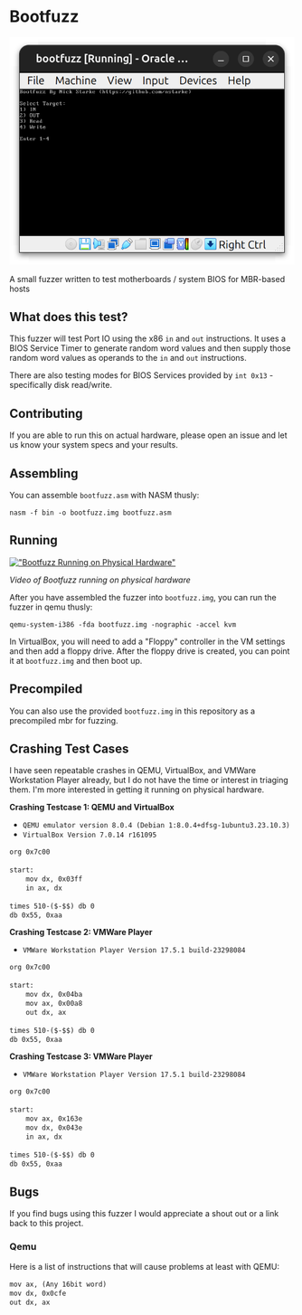 # Bootfuzz

![Bootfuzz Screenshot](/bootfuzz-screenshot.png "Bootfuzz Screenshot")

A small fuzzer written to test motherboards / system BIOS for MBR-based hosts

## What does this test?
This fuzzer will test Port IO using the x86 `in` and `out` instructions. It uses a BIOS Service Timer to generate random word values and then supply those random word values as operands to the `in` and `out` instructions.  

There are also testing modes for BIOS Services provided by `int 0x13` - specifically disk read/write.

## Contributing
If you are able to run this on actual hardware, please open an issue and let us know your system specs and your results.

## Assembling
You can assemble `bootfuzz.asm` with NASM thusly:

```
nasm -f bin -o bootfuzz.img bootfuzz.asm
```

## Running

[!["Bootfuzz Running on Physical Hardware"](https://img.youtube.com/vi/_j66cVXjqEk/0.jpg)](https://www.youtube.com/watch?v=_j66cVXjqEk "Bootfuzz Running on Physical Hardware")

_Video of Bootfuzz running on physical hardware_

After you have assembled the fuzzer into `bootfuzz.img`, you can run the fuzzer in qemu thusly:

```
qemu-system-i386 -fda bootfuzz.img -nographic -accel kvm
```

In VirtualBox, you will need to add a "Floppy" controller in the VM settings and then add a floppy drive.  After the floppy drive is created, you can point it at `bootfuzz.img` and then boot up.

## Precompiled
You can also use the provided `bootfuzz.img` in this repository as a precompiled mbr for fuzzing.

## Crashing Test Cases
I have seen repeatable crashes in QEMU, VirtualBox, and VMWare Workstation Player already, but I do not have the time or interest in triaging them.  I'm more interested in getting it running on physical hardware.

**Crashing Testcase 1: QEMU and VirtualBox**

* `QEMU emulator version 8.0.4 (Debian 1:8.0.4+dfsg-1ubuntu3.23.10.3)`
* `VirtualBox Version 7.0.14 r161095`

```
org 0x7c00

start:
    mov dx, 0x03ff
    in ax, dx

times 510-($-$$) db 0
db 0x55, 0xaa 
```

**Crashing Testcase 2: VMWare Player**

* `VMWare Workstation Player Version 17.5.1 build-23298084`

```
org 0x7c00

start:
    mov dx, 0x04ba
    mov ax, 0x00a8
    out dx, ax

times 510-($-$$) db 0
db 0x55, 0xaa 
```

**Crashing Testcase 3: VMWare Player**

* `VMWare Workstation Player Version 17.5.1 build-23298084`

```
org 0x7c00

start:
    mov ax, 0x163e
    mov dx, 0x043e
    in ax, dx

times 510-($-$$) db 0
db 0x55, 0xaa 
```

## Bugs
If you find bugs using this fuzzer I would appreciate a shout out or a link back to this project.  

### Qemu
Here is a list of instructions that will cause problems at least with QEMU:

```
mov ax, (Any 16bit word)
mov dx, 0x0cfe
out dx, ax
```
